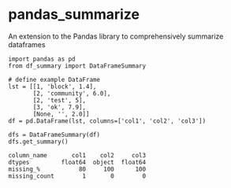 # pandas_summarize
An extension to the Pandas library to comprehensively summarize dataframes

```
import pandas as pd
from df_summary import DataFrameSummary

# define example DataFrame
lst = [[1, 'block', 1.4],
       [2, 'community', 6.0],
       [2, 'test', 5],
       [3, 'ok', 7.9],
       [None, '', 2.0]]
df = pd.DataFrame(lst, columns=['col1', 'col2', 'col3'])

dfs = DataFrameSummary(df)
dfs.get_summary()

column_name       col1    col2     col3
dtypes         float64  object  float64
missing_%           80     100      100
missing_count        1       0        0
```